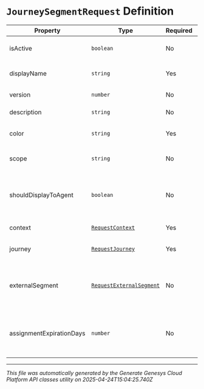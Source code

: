 # `JourneySegmentRequest` Definition

| Property | Type | Required | Description |
|----------|------|----------|-------------|
| isActive | `boolean` | No | Whether or not the segment is active. |
| displayName | `string` | Yes | The display name of the segment. |
| version | `number` | No | The version of the segment. |
| description | `string` | No | A description of the segment. |
| color | `string` | Yes | The hexadecimal color value of the segment. |
| scope | `string` | No | The target entity that a segment applies to. |
| shouldDisplayToAgent | `boolean` | No | Whether or not the segment should be displayed to agent/supervisor users. |
| context | [`RequestContext`](requestcontext-definition.md) | Yes | The context of the segment. |
| journey | [`RequestJourney`](requestjourney-definition.md) | Yes | The pattern of rules defining the segment. |
| externalSegment | [`RequestExternalSegment`](requestexternalsegment-definition.md) | No | Details of an entity corresponding to this segment in an external system. |
| assignmentExpirationDays | `number` | No | Time, in days, from when the segment is assigned until it is automatically unassigned. |

---

*This file was automatically generated by the Generate Genesys Cloud Platform API classes utility on 2025-04-24T15:04:25.740Z*